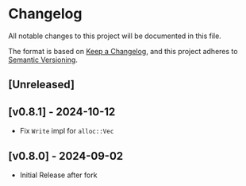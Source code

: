 # Changelog

All notable changes to this project will be documented in this file.

The format is based on [Keep a Changelog](https://keepachangelog.com/en/1.0.0/),
and this project adheres to [Semantic Versioning](https://semver.org/spec/v2.0.0.html).

## [Unreleased]

## [v0.8.1] - 2024-10-12
- Fix `Write` impl for `alloc::Vec`

## [v0.8.0] - 2024-09-02
- Initial Release after fork
